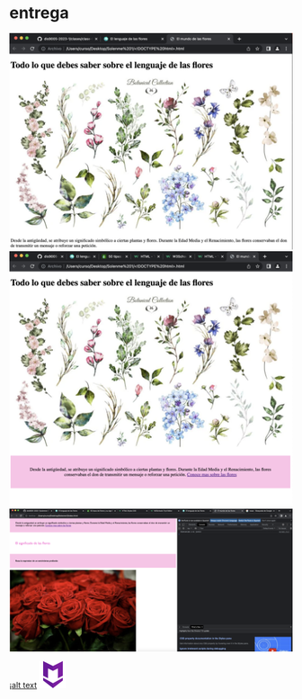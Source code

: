 # entrega
<img src="./captura1.png">

<img src="./captura2.png">

<img src="./captura3.png">

¡[alt text](Captura11AM.png"logo")
![alt text](https://github.com/adam-p/markdown-here/raw/master/src/common/images/icon48.png "Logo Title Text 1")
